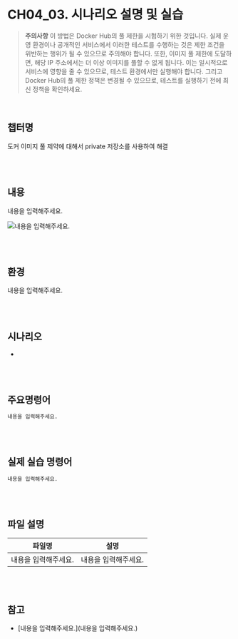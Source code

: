 # CH04_03. 시나리오 설명 및 실습
> **주의사항**
이 방법은 Docker Hub의 풀 제한을 시험하기 위한 것입니다. 실제 운영 환경이나 공개적인 서비스에서 이러한 테스트를 수행하는 것은 제한 조건을 위반하는 행위가 될 수 있으므로 주의해야 합니다. 또한, 이미지 풀 제한에 도달하면, 해당 IP 주소에서는 더 이상 이미지를 풀할 수 없게 됩니다. 이는 일시적으로 서비스에 영향을 줄 수 있으므로, 테스트 환경에서만 실행해야 합니다. 그리고 Docker Hub의 풀 제한 정책은 변경될 수 있으므로, 테스트를 실행하기 전에 최신 정책을 확인하세요.

<br>

## 챕터명

도커 이미지 풀 제약에 대해서 private 저장소를 사용하여 해결

<br><br>

## 내용

내용을 입력해주세요.

![내용을 입력해주세요.](../)

<br><br>

## 환경

내용을 입력해주세요.

<br><br>

## 시나리오

- 

<br><br>

## 주요명령어

```bash
내용을 입력해주세요.
```

<br><br>

## 실제 실습 명령어

```bash
내용을 입력해주세요.
```

<br><br>

## 파일 설명
|파일명|설명|
|---|---|
|내용을 입력해주세요.|내용을 입력해주세요.|

<br><br>

## 참고
- [내용을 입력해주세요.](내용을 입력해주세요.)